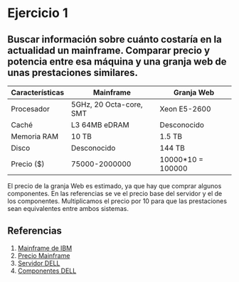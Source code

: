 # Ejercicio 1

## Buscar información sobre cuánto costaría en la actualidad un mainframe. Comparar precio y potencia entre esa máquina y una granja web de unas prestaciones similares.

|Características    | Mainframe                | Granja Web         |
|-------------------| ------------------------ | ------------------ |
|Procesador         | 5GHz, 20 Octa-core, SMT  | Xeon E5-2600       |
|Caché              | L3 64MB eDRAM            | Desconocido        |
|Memoria RAM        | 10 TB                    | 1.5 TB             |
|Disco              | Desconocido              | 144 TB             |
|Precio ($)         | 75000-2000000            | 10000*10 = 100000  |

El precio de la granja Web es estimado, ya que hay que comprar algunos componentes. En las referencias se ve el precio base del servidor y el de los componentes. Multiplicamos el precio por 10 para que las prestaciones sean equivalentes entre ambos sistemas.


## Referencias

1. [Mainframe de IBM](https://www.linuxadictos.com/mil-millones-de-dolares-para-un-mainframe-z13-con-linux.html "Mainframe de IBM")
2. [Precio Mainframe](http://www.v3.co.uk/v3-uk/analysis/2390692/ibm-s-z13-shows-the-mainframe-still-has-its-place-for-now "Precio Mainframe")
3. [Servidor DELL](http://www.dell.com/es/empresas/p/poweredge-t630/pd "Servidor DELL")
4. [Componentes DELL](http://accessories.euro.dell.com/sna/PfydFeaturedCategoryResults.aspx?c=es&l=es&s=bsd&cs=esbsdt1&mfgpid=6122958&chassisid=-1&stype=2&Tab=Parts "Componentes DELL")